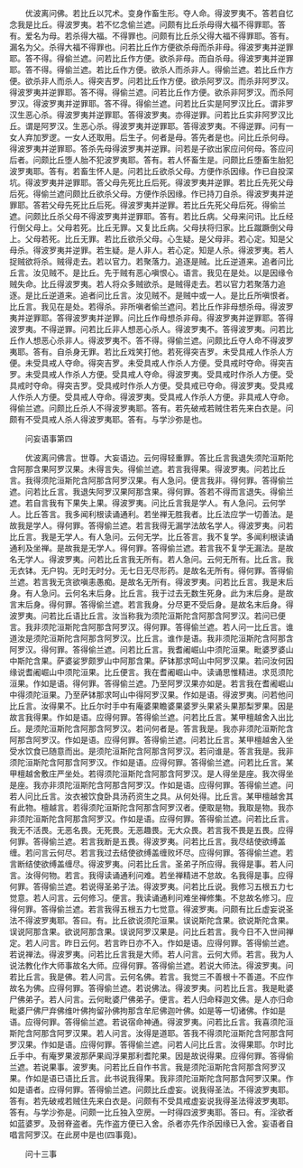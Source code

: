 <!-- { "loadSidebar": true } -->
　　优波离问佛。若比丘以咒术。变身作畜生形。夺人命。得波罗夷不。答若自忆念我是比丘。得波罗夷。若不忆念偷兰遮。问颇有比丘杀母得大福不得罪耶。答有。爱名为母。若杀得大福。不得罪也。问颇有比丘杀父得大福不得罪耶。答有。漏名为父。杀得大福不得罪也。问若比丘作方便欲杀母而杀非母。得波罗夷并逆罪耶。答不得。得偷兰遮。问若比丘作方便。欲杀非母。而自杀母。得波罗夷并逆罪耶。答不得。得偷兰遮。若比丘作方便。欲杀人而杀非人。得偷兰遮。若比丘作方便。欲杀非人而杀人。得突吉罗。问若比丘作方便。欲杀阿罗汉。而杀非阿罗汉。得波罗夷并逆罪耶。答不得。得偷兰遮。问若比丘作方便。欲杀非阿罗汉。而杀阿罗汉。得波罗夷并逆罪耶。答不得。得偷兰遮。问若比丘实是阿罗汉比丘。谓非罗汉生恶心杀。得波罗夷并逆罪耶。答得波罗夷。亦得逆罪。问若比丘实非阿罗汉比丘。谓是阿罗汉。生恶心杀。得波罗夷并逆罪耶。答得波罗夷。不得逆罪。问有一女人弃加罗逻。一女人还取用。后生子。何者是母。答先者是也。问比丘杀何母。得波罗夷并逆罪耶。答杀先母得波罗夷并逆罪。问若是子欲出家应问何母。答应问后者。问颇比丘堕人胎不犯波罗夷耶。答有。若人怀畜生是。问颇比丘堕畜生胎犯波罗夷耶。答有。若畜生怀人是。问若比丘欲杀父母。方便作杀因缘。作已自投深坑。得波罗夷并逆罪耶。答父母先死比丘后死。得波罗夷并逆罪。若比丘先死父母后死。得偷兰遮问颇比丘欲杀父母。方便作杀因缘。作已持刀自杀。得波罗夷并逆罪耶。答若父母先死比丘后死。得波罗夷并逆罪。若比丘先死父母后死。得偷兰遮。问颇比丘杀父母不得波罗夷并逆罪耶。答有。若比丘病。父母来问讯。比丘经行倒父母上。父母若死。比丘无罪。又复比丘病。父母扶将归家。比丘蹴蹶倒父母上。父母若死。比丘无罪。若比丘欲杀父母。心生疑。是父母非。若心定。知是父母杀。得波罗夷并逆罪。若生疑。是人非人。若心定。知是人杀。得波罗夷。若人捉贼欲将杀。贼得走去。若以官力。若聚落力。追逐是贼。比丘逆道来。追者问比丘言。汝见贼不。是比丘。先于贼有恶心嗔恨心。语言。我见在是处。以是因缘令贼失命。比丘得波罗夷。若人将众多贼欲杀。是贼得走去。若以官力若聚落力追逐。是比丘逆道来。追者问比丘言。汝见贼不。是贼中或一人。是比丘所嗔恨者。比丘言。我见在是处。若得杀。非所嗔者偷兰遮问。若比丘作非母想杀母。得波罗夷并逆罪耶。答得波罗夷并逆罪。问比丘作母想杀非母。得波罗夷并逆罪耶。答得波罗夷。不得逆罪。问若比丘非人想恶心杀人。得波罗夷不。答得波罗夷。问若比丘作人想恶心杀非人。得波罗夷不。答不得。得偷兰遮。问颇比丘夺人命不得波罗夷耶。答有。自杀身无罪。若比丘戏笑打他。若死得突吉罗。未受具戒人作杀人方便。未受具戒人夺命。得突吉罗。未受具戒人作杀人方便。受具戒时夺命。得突吉罗。未受具戒人作杀人方便。受具戒人夺命。得波罗夷。受具戒时作杀人方便。受具戒时夺命。得突吉罗。受具戒时作杀人方便。受具戒已夺命。得波罗夷。受具戒人作杀人方便。受具戒人夺命。得波罗夷。受具戒人作杀人方便。非具戒人夺命。得偷兰遮。问颇比丘杀人不得波罗夷耶。答有。若先破戒若贼住若先来白衣是。问颇有不受具戒人杀人得波罗夷耶。答有。与学沙弥是也。

　　问妄语事第四

　　优波离问佛言。世尊。大妄语边。云何得轻重罪。答比丘言我退失须陀洹斯陀含阿那含果阿罗汉果。未得言失。得偷兰遮。若言我得果。得波罗夷。问若比丘言。我得须陀洹斯陀含阿那含阿罗汉果。有人急问。便言我非。得何罪。答得偷兰遮。问若比丘言。我退失阿罗汉果阿那含果。得何罪。答若不得而言退失。得偷兰遮。若自言我有下果失上果。得波罗夷。问比丘言我是学人。有人急问。云何学人。比丘答言。我多闻利根读诵通利。若坐禅无胜我者。比丘法应学一切善法。是故我是学人。得何罪。答得偷兰遮。若言我得无漏学法故名学人。得波罗夷。问若比丘言。我是无学人。有人急问。云何无学。比丘答言。我不复学。多闻利根读诵通利及坐禅。是故我是无学人。得何罪。答得偷兰遮。若言我不复学无漏法。是故名无学人。得波罗夷。问若比丘言我无所有。若人急问。云何无所有。比丘言。我无衣钵。无户钩。无时无时分。无七日无尽形药。是故名无所有。得何罪。答得偷兰遮。若言我无贪欲嗔恚愚痴。是故名无所有。得波罗夷。问若比丘言。我是末后身。有人急问。云何名末后身。比丘言。我于过去无数生死身。此为末后身。是故言末后身。得何罪。答得偷兰遮。若言我身。分尽更不受后身。是故名末后身。得波罗夷。问若比丘语比丘言。汝当称我为须陀洹斯陀含阿那含阿罗汉。若问已便言。我非须陀洹斯陀含阿那含阿罗汉。得何罪。答得偷兰遮。若人问一比丘言。谁道汝是须陀洹斯陀含阿那含阿罗汉。比丘言。谁作是语。我非须陀洹斯陀含阿那含阿罗汉。得何罪。答得偷兰遮。问若比丘言。我耆阇崛山中须陀洹果。毗婆罗婆山中斯陀含果。萨婆娑罗颇罗山中阿那含果。萨钵那求呵山中阿罗汉果。若问汝何因缘说耆阇崛山中须陀洹果。比丘便言。我在耆阇崛山中。读诵思惟精进。求觅须陀洹果。作如是语。得何罪。答得偷兰遮。乃至阿罗汉果亦如是。若言我在耆阇崛山中得须陀洹果。乃至萨钵那求呵山中得阿罗汉果。作如是语。得波罗夷。问若他问比丘言。汝得果不。比丘尔时手中有庵婆果瞻婆果婆罗头果紧头果那梨罗果。因是故言我得果。作如是语。应得何罪。答得偷兰遮。问若比丘言。某甲檀越舍入出比丘。是须陀洹斯陀含阿那含阿罗汉。若问何者是。答言我是。我亦非须陀洹斯陀含阿那含阿罗汉。作如是语。应得何罪。答得偷兰遮。问若比丘言。某甲檀越舍入坐受水饮食已随意而出。是须陀洹斯陀含阿那含阿罗汉。若问谁是。答言我是。我非须陀洹斯陀含阿那含阿罗汉。作如是语。应得何罪。答得偷兰遮。问若比丘言。某甲檀越舍敷庄严坐处。若得须陀洹斯陀含阿那含阿罗汉。是人得坐是座。我次得坐是座。我亦非须陀洹斯陀含阿那含阿罗汉。作如是语。应得何罪。答得偷兰遮。问若人问比丘言。汝衣被饮食卧具汤药资生之具。从何处得。比丘言。某甲檀越舍其有此物。檀越言。若得须陀洹斯陀含阿那含阿罗汉者。便取是物。我取是物。我亦非须陀洹斯陀含阿那含阿罗汉。作如是语。应得何罪。答得偷兰遮。问若比丘言。我无不活畏。无恶名畏。无死畏。无恶趣畏。无大众畏。若言我不畏是五畏。应得何罪。答得偷兰遮。若言我断是五畏。得波罗夷。问若比丘言。我尽结使欲缚盖缠。若问言云何尽。若言我过去结使欲缚盖缠败坏尽。应得何罪。答得偷兰遮。若言断结使欲缚盖缠尽。得波罗夷。问若比丘言。圣弟子所应得。我得是事。若人问言。汝得何物。若言。我得读诵通利问难。若坐禅精进不怠故。名我得是事。应得何罪。答得偷兰遮。若说得圣弟子法。得波罗夷。问若比丘说。我修习五根五力七觉意。若人问言。云何修习。便言。我读诵通利问难坐禅修集。不怠故名修习。应得何罪。答得偷兰遮。若言我得五根五力七觉意。得波罗夷。问颇有比丘虚妄说圣法不得波罗夷耶。答曰。有。比丘欲说须陀洹果。误说斯陀含果。欲说斯陀含果。误说阿那含果。欲说阿那含果。误说阿罗汉果是。问比丘若言。我今日不入世间禅定。若人问言。昨日云何。若言昨日亦不入。作如是语。应得何罪。答得偷兰遮。若说禅法。得波罗夷。问若比丘言我是大师。若人问言。云何大师。若言。我为人说法教化作大师事故名大师。应得何罪。答得偷兰遮。若说大师法。得波罗夷。问若比丘言。我是佛。若人问言。云何名佛。若言。我觉三不善根十不善道。不应作故名为佛。应得何罪。答得偷兰遮。若说佛法。得波罗夷。问若比丘言。我是毗婆尸佛弟子。若人问言。云何毗婆尸佛弟子。便言。若人归命释迦文佛。是人亦归命毗婆尸佛尸弃佛维叶佛拘留孙佛拘那含牟尼佛迦叶佛。如是等一切诸佛。作如是语。应得何罪。答得偷兰遮。若说宿命神通。得波罗夷。问若比丘言。我喜须陀洹斯陀含阿那含阿罗汉果。若人问言。汝得是道耶。答我不得须陀洹斯陀含阿那含阿罗汉果。作如是语。应得何罪。答得偷兰遮。问若人问比丘言。汝得果耶。尔时比丘手中。有庵罗果波那萨果阎浮果那利耆陀果。因是故说得果。应得何罪。答得偷兰遮。若说果事。波罗夷。问若比丘自作书言。我是须陀洹斯陀含阿那含阿罗汉果。作如是语已语比丘言。此书说我得果。我非须陀洹斯陀含阿那含阿罗汉果。作如是语者。应得何罪。答得偷兰遮。问颇比丘虚妄。说我得圣法。不得波罗夷耶。答有。若先破戒若贼住先来白衣是。问颇有不受具戒虚妄说我得圣法得波罗夷耶。答有。与学沙弥是。问颇一比丘独入空房。一时得四波罗夷耶。答曰。有。淫欲者如蓝婆罗。及弱脊盗者。先作盗方便已入舍。杀者亦先作杀因缘已入舍。妄语者自唱言阿罗汉。在此房中是也(四事竟)。

　　问十三事

